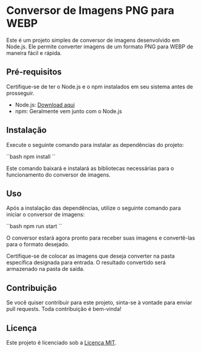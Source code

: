 # Conversor de Imagens PNG para WEBP

Este é um projeto simples de conversor de imagens desenvolvido em Node.js. Ele permite converter imagens de um formato PNG para WEBP de maneira fácil e rápida.

## Pré-requisitos

Certifique-se de ter o Node.js e o npm instalados em seu sistema antes de prosseguir.

- Node.js: [Download aqui](https://nodejs.org/)
- npm: Geralmente vem junto com o Node.js

## Instalação

Execute o seguinte comando para instalar as dependências do projeto:

\``bash
npm install
\``

Este comando baixará e instalará as bibliotecas necessárias para o funcionamento do conversor de imagens.

## Uso

Após a instalação das dependências, utilize o seguinte comando para iniciar o conversor de imagens:

\``bash
npm run start
\``

O conversor estará agora pronto para receber suas imagens e convertê-las para o formato desejado.

Certifique-se de colocar as imagens que deseja converter na pasta específica designada para entrada. O resultado convertido será armazenado na pasta de saída.

## Contribuição

Se você quiser contribuir para este projeto, sinta-se à vontade para enviar pull requests. Toda contribuição é bem-vinda!

## Licença

Este projeto é licenciado sob a [Licença MIT](LICENSE).
